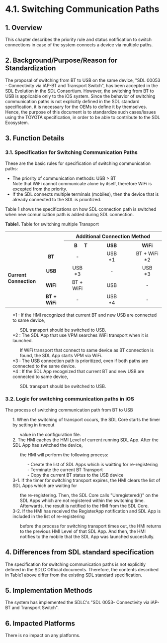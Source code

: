 # 4.1. Switching Communication Paths

## 1. Overview
This chapter describes the priority rule and status notification to switch connections in case of the system connects a device via multiple paths.

## 2. Background/Purpose/Reason for Standardization
The proposal of switching from BT to USB on the same device, "SDL 00053 - Connectivity via iAP-BT and Transport Switch", has been accepted in the SDL Evolution in the SDL Consortium.
However, the switching from BT to USB is applicable only to the iOS system.
Since the behavior of switching communication paths is not explicitly defined in the SDL standard specification, it is necessary for the OEMs to define it by themselves.
Hence, the purpose of this document is to standardize such cases/issues using the TOYOTA specification, in order to be able to contribute to the SDL Ecosystem.

## 3. Function Details
### 3.1. Specification for Switching Communication Paths
These are the basic rules for specification of switching communication paths:
- The priority of communication methods: USB > BT<br>
Note that WiFi cannot communicate alone by itself, therefore WiFi is excepted from the priority.
- If the SDL connects multiple terminals (mobiles), then the device that is already connected to the SDL is prioritized.

Table 1 shows the specifications on how SDL connection path is switched when new comunication path is added during SDL connection.

**Table1.** Table for switching multiple Transport

<table>
  <tr>
    <th colspan="2" rowspan="2"></th>
    <th align="center" colspan="3"> Additional Connection Method </th>
  </tr>
  <tr>
    <th align="center"> &nbsp;&nbsp;&nbsp;&nbsp;&nbsp;B&nbsp;&nbsp;&nbsp;&nbsp;&nbsp;T </th>
    <th align="center"> &nbsp;&nbsp;&nbsp;&nbsp;&nbsp;&nbsp;&nbsp;&nbsp;&nbsp;&nbsp;USB&nbsp;&nbsp;&nbsp;&nbsp;&nbsp;&nbsp;&nbsp;&nbsp;&nbsp;&nbsp; </th>
    <th align="center"> &nbsp;&nbsp;&nbsp;&nbsp;&nbsp;WiFi&nbsp;&nbsp;&nbsp;&nbsp;&nbsp; </th>
  </tr>
  <tr>
    <td align="left" rowspan="4"><b> Current <br>Connection </b></td>
    <td align="center"><b> BT </b></td>
    <td align="center"> - </td>
    <td align="center"> USB<br>*1 </td>
    <td align="center"> BT + WiFi<br>*2 </td>
  </tr>
  <tr>
    <td align="center"><b> USB </b></td>
    <td align="center"> USB<br>*3 </td>
    <td align="center"> - </td>
    <td align="center"> USB<br>*3 </td>
  </tr>
  <tr>
    <td align="center"><b> WiFi </b></td>
    <td align="center"> BT + WiFi </td>
    <td align="center"> USB </td>
    <td align="center"> - </td>
  </tr>
  <tr>
    <td align="center"><b> BT + WiFi </b></td>
    <td align="center"> - </td>
    <td align="center"> USB<br>*4 </td>
    <td align="center"> - </td>
  </tr>
</table>

<ol>
*1 : If the HMI recognized that current BT and new USB are connected to same device, <ol>SDL transport should be switched to USB.</ol>
*2 : The SDL App that use VPM searches WiFi transport when it is launched.<ol>If WiFi transport that connect to same device as BT connection is found, the SDL App starts VPM via WiFi.</ol> 
*3 : The USB connection path is prioritized, even if both paths are connected to the same device.<br>
*4 : If the SDL App recognized that current BT and new USB are connected to same device, <ol>SDL transport should be switched to USB.</ol>
</ol>

### 3.2. Logic for switching communication paths in iOS
The process of switching communication path from BT to USB
<ol>
1. When the switching of transport occurs, the SDL Core starts the timer by setting in timeout <ol>value in the configuration file.</ol>
2. The HMI caches the HMI Level of current running SDL App. After the SDL App has switched the device, <ol>the HMI will perform the following process:
<ol>
- Create the list of SDL Apps which is waitting for re-registering<br>
- Terminate the current BT Transport<br>
- Copy the current BT status to the USB device
</ol>
</ol>
3-1. If the timer for switching transport expires, the HMI clears the list of SDL Apps which are waiting for <ol>the re-registering. Then, the SDL Core calls "Unregistered()" on the SDL Apps which are not registered within the switching time. Afterwards, the result is notified to the HMI from the SDL Core.</ol>
3-2. If the HMI has received the RegisterApp notification and SDL App is included in the list of re-registering <ol>before the process for switching transport times out, the HMI returns to the previous HMI Level of that SDL App.
And then, the HMI notifies to the mobile that the SDL App was launched succesfully.</ol>
</ol>
</ol>

## 4. Differences from SDL standard specification
The specification for switching communication paths is not explicitly defined in the SDLC Official documents.
Therefore, the contents described in Table1 above differ from the existing SDL standard specification.

## 5. Implementation Methods
The system has implemented the SDLC's "SDL 0053- Connectivity via iAP-BT and Transport Switch".

## 6. Impacted Platforms
There is no impact on any platforms.